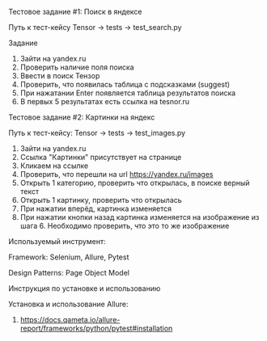 Тестовое задание #1: Поиск в яндексе

Путь к тест-кейсу Tensor -> tests -> test_search.py

Задание
1) Зайти на yandex.ru
2) Проверить наличие поля поиска
3) Ввести в поиск Тензор
4) Проверить, что появилась таблица с подсказками (suggest)
5) При нажатании Enter появляется таблица результатов поиска
6) В первых 5 результатах есть ссылка на tesnor.ru

Тестовое задание #2: Картинки на яндекс

Путь к тест-кейсу: Tensor -> tests -> test_images.py

1) Зайти на yandex.ru
2) Ссылка "Картинки" присутствует на странице
3) Кликаем на ссылке
4) Проверить, что перешли на url https://yandex.ru/images
5) Открыть 1 категорию, проверить что открылась, в поиске верный текст
6) Открыть 1 картинку, проверить что открылась
7) При нажатии вперёд, картинка изменяется
8) При нажатии кнопки назад картинка изменяется на изображение из шага 6. Необходимо проверить, что это то же изображение

Используемый инструмент:

Framework: Selenium, Allure, Pytest

Design Patterns: Page Object Model

Инструкция по установке и использованию

Установка и использование Allure:
1) https://docs.qameta.io/allure-report/frameworks/python/pytest#installation


